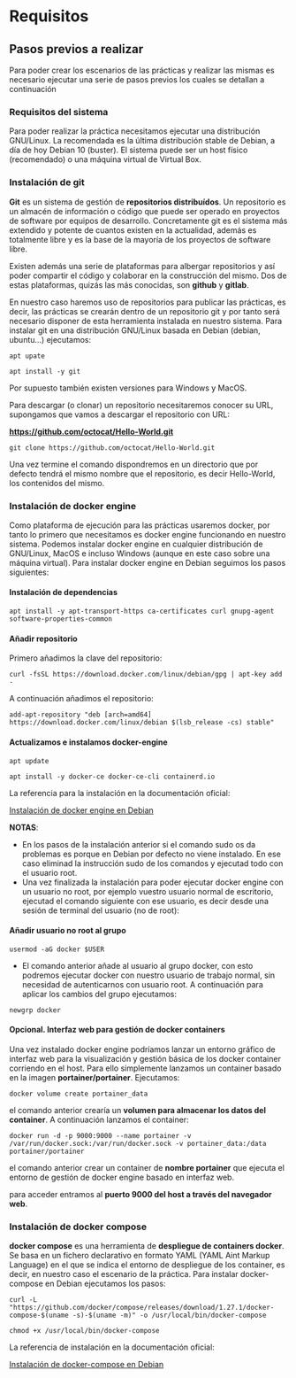# Requisitos 

## Pasos previos a realizar

Para poder crear los escenarios de las prácticas y realizar las mismas es necesario ejecutar una serie de pasos previos los cuales se detallan a continuación

### Requisitos del sistema

Para poder realizar la práctica necesitamos ejecutar una distribución GNU/Linux. La recomendada es la última distribución stable de Debian, a día de hoy Debian 10 (buster). El sistema puede ser un host físico (recomendado) o una máquina virtual de Virtual Box.

### Instalación de git

**Git** es un sistema de gestión de **repositorios distribuídos**. Un repositorio es un almacén de información o código que puede ser operado en proyectos de software por equipos de desarrollo. Concretamente git es el sistema más extendido y potente de cuantos existen en la actualidad, además es totalmente libre y es la base de la mayoría de los proyectos de software libre.

Existen además una serie de plataformas para albergar repositorios y así poder compartir el código y colaborar en la construcción del mismo. Dos de estas plataformas, quizás las más conocidas, son **github** y **gitlab**.

En nuestro caso haremos uso de repositorios para publicar las prácticas, es decir, las prácticas se crearán dentro de un repositorio git y por tanto será necesario disponer de esta herramienta instalada en nuestro sistema. Para instalar git en una distribución GNU/Linux basada en Debian (debian, ubuntu...) ejecutamos:

`apt upate`

`apt install -y git`

Por supuesto también existen versiones para Windows y MacOS.

Para descargar (o clonar) un repositorio necesitaremos conocer su URL, supongamos que vamos a descargar el repositorio con URL:

**https://github.com/octocat/Hello-World.git**

`git clone https://github.com/octocat/Hello-World.git`

Una vez termine el comando dispondremos en un directorio que por defecto tendrá el mismo nombre que el repositorio, es decir Hello-World, los contenidos del mismo.

### Instalación de docker engine

Como plataforma de ejecución para las prácticas usaremos docker, por tanto lo primero que necesitamos es docker engine funcionando en nuestro sistema. Podemos instalar docker engine en cualquier distribución de GNU/Linux, MacOS e incluso Windows (aunque en este caso sobre una máquina virtual). Para instalar docker engine en Debian seguimos los pasos siguientes:

#### Instalación de dependencias

`apt install -y apt-transport-https ca-certificates curl gnupg-agent software-properties-common`

#### Añadir repositorio

Primero añadimos la clave del repositorio:

`curl -fsSL https://download.docker.com/linux/debian/gpg | apt-key add -`

A continuación añadimos el repositorio:

`add-apt-repository "deb [arch=amd64] https://download.docker.com/linux/debian $(lsb_release -cs) stable"`

#### Actualizamos e instalamos docker-engine

`apt update`

`apt install -y docker-ce docker-ce-cli containerd.io`

La referencia para la instalación en la documentación oficial:

[Instalación de docker engine en Debian](https://docs.docker.com/engine/install/debian/#install-using-the-repository)

**NOTAS**:
*  En los pasos de la instalación anterior si el comando sudo os da problemas es porque en Debian por defecto no viene instalado. En ese caso eliminad la instrucción sudo de los comandos y ejecutad todo con el usuario root.
*  Una vez finalizada la instalación para poder ejecutar docker engine con un usuario no root, por ejemplo vuestro usuario normal de escritorio, ejecutad el comando siguiente con ese usuario, es decir desde una sesión de terminal del usuario (no de root):

#### Añadir usuario no root al grupo

`usermod -aG docker $USER `

* El comando anterior añade al usuario al grupo docker, con esto podremos ejecutar docker con nuestro usuario de trabajo normal, sin necesidad de autenticarnos con usuario root. A continuación para aplicar los cambios del grupo ejecutamos:

`newgrp docker`

#### Opcional. Interfaz web para gestión de docker containers

Una vez instalado docker engine podríamos lanzar un entorno gráfico de interfaz web para la visualización y gestión básica de los docker container corriendo en el host. Para ello simplemente lanzamos un container basado en la imagen **portainer/portainer**. Ejecutamos:

`docker volume create portainer_data`

el comando anterior crearía un **volumen para almacenar los datos del container**. A continuación lanzamos el container:

`docker run -d -p 9000:9000 --name portainer -v /var/run/docker.sock:/var/run/docker.sock -v portainer_data:/data portainer/portainer`

el comando anterior crear un container de **nombre portainer** que ejecuta el entorno de gestión de docker engine basado en interfaz web.

para acceder entramos al **puerto 9000 del host a través del navegador web**.

### Instalación de docker compose

**docker compose** es una herramienta de **despliegue de containers docker**. Se basa en un fichero declarativo en formato YAML (YAML Aint Markup Language) en el que se indica el entorno de despliegue de los container, es decir, en nuestro caso el escenario de la práctica.
Para instalar docker-compose en Debian ejecutamos los pasos:

`curl -L "https://github.com/docker/compose/releases/download/1.27.1/docker-compose-$(uname -s)-$(uname -m)" -o /usr/local/bin/docker-compose`

`chmod +x /usr/local/bin/docker-compose`

La referencia de instalación en la documentación oficial:

[Instalación de docker-compose en Debian](https://docs.docker.com/compose/install/#install-compose-on-linux-systems)

